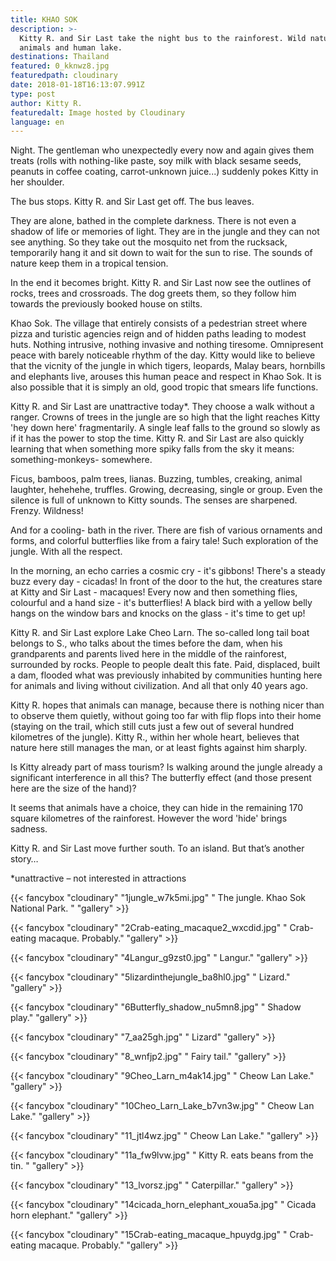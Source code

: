 ```yaml
---
title: KHAO SOK
description: >-
  Kitty R. and Sir Last take the night bus to the rainforest. Wild nature,
  animals and human lake.
destinations: Thailand
featured: 0_kknwz8.jpg
featuredpath: cloudinary
date: 2018-01-18T16:13:07.991Z
type: post
author: Kitty R.
featuredalt: Image hosted by Cloudinary
language: en
---
```

Night. The gentleman who unexpectedly every now and again gives them treats (rolls with nothing-like paste, soy milk with black sesame seeds, peanuts in coffee coating, carrot-unknown juice...) suddenly pokes Kitty in her shoulder.

The bus stops. Kitty R. and Sir Last get off. The bus leaves.

They are alone, bathed in the complete darkness. There is not even a shadow of life or memories of light. They are in the jungle and they can not see anything. So they take out the mosquito net from the rucksack, temporarily hang it and sit down to wait for the sun to rise. The sounds of nature keep them in a tropical tension.

In the end it becomes bright. Kitty R. and Sir Last now see the outlines of rocks, trees and crossroads. The dog greets them, so they follow him towards the previously booked house on stilts.

Khao Sok. The village that entirely consists of a pedestrian street where pizza and turistic agencies reign and of hidden paths leading to modest huts. Nothing intrusive, nothing invasive and nothing tiresome. Omnipresent peace with barely noticeable rhythm of the day. Kitty would like to believe that the vicnity of the jungle in which tigers, leopards, Malay bears, hornbills and elephants live, arouses this human peace and respect in Khao Sok. It is also possible that it is simply an old, good tropic that smears life functions.

Kitty R. and Sir Last are unattractive today*. They choose a walk without a ranger. Crowns of trees in the jungle are so high that the light reaches Kitty 'hey down here' fragmentarily. A single leaf falls to the ground so slowly as if it has the power to stop the time. Kitty R. and Sir Last are also quickly learning that when something more spiky falls from the sky it means: something-monkeys- somewhere.

Ficus, bamboos, palm trees, lianas. Buzzing, tumbles, creaking, animal laughter, hehehehe, truffles. Growing, decreasing, single or group. Even the silence is full of unknown to Kitty sounds. The senses are sharpened. Frenzy. Wildness!

And for a cooling- bath in the river. There are fish of various ornaments and forms, and colorful butterflies like from a fairy tale! Such exploration of the jungle. With all the respect.

In the morning, an echo carries a cosmic cry - it's gibbons! There's a steady buzz every day - cicadas! In front of the door to the hut, the creatures stare at Kitty and Sir Last - macaques! Every now and then something flies, colourful and a hand size - it's butterflies! A black bird with a yellow belly hangs on the window bars and knocks on the glass - it's time to get up!

Kitty R. and Sir Last explore Lake Cheo Larn. The so-called long tail boat belongs to S., who talks about the times before the dam, when his grandparents and parents lived here in the middle of the rainforest, surrounded by rocks. People to people dealt this fate. Paid, displaced, built a dam, flooded what was previously inhabited by communities hunting here for animals and living without civilization. And all that only 40 years ago.

Kitty R. hopes that animals can manage, because there is nothing nicer than to observe them quietly, without going too far with flip flops into their home (staying on the trail, which still cuts just a few out of several hundred kilometres of the jungle). Kitty R., within her whole heart, believes that nature here still manages the man, or at least fights against him sharply.

Is Kitty already part of mass tourism? Is walking around the jungle already a significant interference in all this? The butterfly effect (and those present here are the size of the hand)?

It seems that animals have a choice, they can hide in the remaining 170 square kilometres of the rainforest. However the word 'hide' brings sadness.

Kitty R. and Sir Last move further south. To an island. But that’s another story…

\*unattractive – not interested in attractions

{{< fancybox "cloudinary" "1jungle_w7k5mi.jpg" "  The jungle. Khao Sok National Park. " "gallery" >}}

{{< fancybox "cloudinary" "2Crab-eating_macaque2_wxcdid.jpg" "  Crab-eating macaque. Probably." "gallery" >}}

{{< fancybox "cloudinary" "4Langur_g9zst0.jpg" "  Langur." "gallery" >}}

{{< fancybox "cloudinary" "5lizardinthejungle_ba8hl0.jpg" "  Lizard." "gallery" >}}

{{< fancybox "cloudinary" "6Butterfly_shadow_nu5mn8.jpg" "  Shadow play." "gallery" >}}

{{< fancybox "cloudinary" "7_aa25gh.jpg" "  Lizard" "gallery" >}}

{{< fancybox "cloudinary" "8_wnfjp2.jpg" "  Fairy tail." "gallery" >}}

{{< fancybox "cloudinary" "9Cheo_Larn_m4ak14.jpg" "  Cheow Lan Lake." "gallery" >}}

{{< fancybox "cloudinary" "10Cheo_Larn_Lake_b7vn3w.jpg" "  Cheow Lan Lake." "gallery" >}}

{{< fancybox "cloudinary" "11_jtl4wz.jpg" " Cheow Lan Lake." "gallery" >}}



{{< fancybox "cloudinary" "11a_fw9lvw.jpg" " Kitty R. eats beans from the tin. " "gallery" >}}

{{< fancybox "cloudinary" "13_lvorsz.jpg" " Caterpillar." "gallery" >}}

{{< fancybox "cloudinary" "14cicada_horn_elephant_xoua5a.jpg" " Cicada horn elephant." "gallery" >}}

{{< fancybox "cloudinary" "15Crab-eating_macaque_hpuydg.jpg" " Crab-eating macaque. Probably." "gallery" >}}
